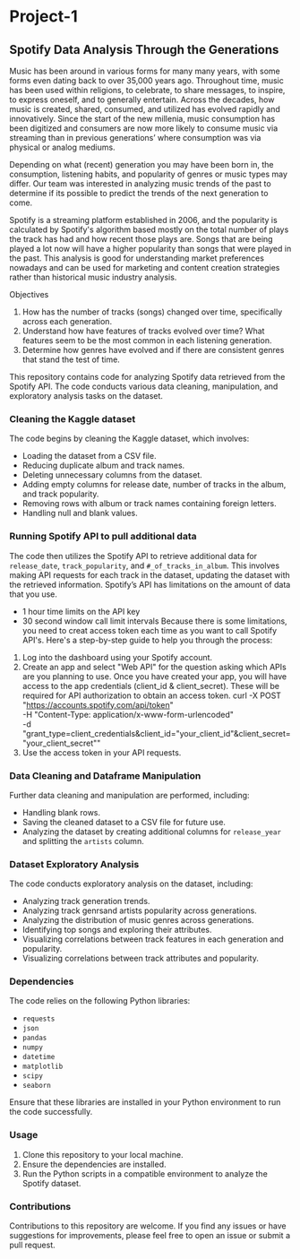 


# Project-1
## Spotify Data Analysis Through the Generations

Music has been around in various forms for many many years, with some forms even dating back to over 35,000 years ago. Throughout time, music has been used within religions, to celebrate, to share messages, to inspire, to express oneself, and to generally entertain. Across the decades, how music is created, shared, consumed, and utilized has evolved rapidly and innovatively. 
Since the start of the new millenia, music consumption has been digitized and consumers are now more likely to consume music via streaming than in previous generations’ where consumption was via physical or analog mediums. 

Depending on what (recent) generation you may have been born in, the consumption, listening habits, and popularity of genres or music types may differ. Our team was interested in analyzing music trends of the past to determine if its possible to predict the trends of the next generation to come. 

Spotify is a streaming platform established in 2006, and the popularity is calculated by Spotify's algorithm based mostly on the total number of plays the track has had and how recent those plays are. Songs that are being played a lot now will have a higher popularity than songs that were played in the past.
This analysis is good for understanding market preferences nowadays and can be used for marketing and content creation strategies rather than historical music industry analysis.

Objectives
1. How has the number of tracks (songs) changed over time, specifically across each generation.
2. Understand how have features of tracks evolved over time? What features seem to be the most common in each listening generation.
3. Determine how genres have evolved and if there are consistent genres that stand the test of time.

This repository contains code for analyzing Spotify data retrieved from the Spotify API. The code conducts various data cleaning, manipulation, and exploratory analysis tasks on the dataset.

### Cleaning the Kaggle dataset

The code begins by cleaning the Kaggle dataset, which involves:
- Loading the dataset from a CSV file.
- Reducing duplicate album and track names.
- Deleting unnecessary columns from the dataset.
- Adding empty columns for release date, number of tracks in the album, and track popularity.
- Removing rows with album or track names containing foreign letters.
- Handling null and blank values.

### Running Spotify API to pull additional data

The code then utilizes the Spotify API to retrieve additional data for `release_date`, `track_popularity`, and `#_of_tracks_in_album`. This involves making API requests for each track in the dataset, updating the dataset with the retrieved information.
Spotify’s API has limitations on the amount of data that you use. 
- 1 hour time limits on the API key
- 30 second window call limit intervals
Because there is some limitations, you need to creat access token each time as you want to call Spotify API's. Here's a step-by-step guide to help you through the process:
1. Log into the dashboard using your Spotify account.
2. Create an app and select "Web API" for the question asking which APIs are you planning to use. Once you have created your app, you will have access to the app credentials (client_id & client_secret). These will be required for API authorization to obtain an access token.
    curl -X POST "https://accounts.spotify.com/api/token" \
    -H "Content-Type: application/x-www-form-urlencoded" \
    -d "grant_type=client_credentials&client_id="your_client_id"&client_secret="your_client_secret""
3. Use the access token in your API requests.

### Data Cleaning and Dataframe Manipulation

Further data cleaning and manipulation are performed, including:
- Handling blank rows.
- Saving the cleaned dataset to a CSV file for future use.
- Analyzing the dataset by creating additional columns for `release_year` and splitting the `artists` column.

### Dataset Exploratory Analysis

The code conducts exploratory analysis on the dataset, including:
- Analyzing track generation trends.
- Analyzing track genrsand artists popularity across generations.
- Analyzing the distribution of music genres across generations.
- Identifying top songs and exploring their attributes.
- Visualizing correlations between track features in each generation and popularity.
- Visualizing correlations between track attributes and popularity.

### Dependencies

The code relies on the following Python libraries:
- `requests`
- `json`
- `pandas`
- `numpy`
- `datetime`
- `matplotlib`
- `scipy`
- `seaborn`

Ensure that these libraries are installed in your Python environment to run the code successfully.

### Usage

1. Clone this repository to your local machine.
2. Ensure the dependencies are installed.
3. Run the Python scripts in a compatible environment to analyze the Spotify dataset.

### Contributions

Contributions to this repository are welcome. If you find any issues or have suggestions for improvements, please feel free to open an issue or submit a pull request.
